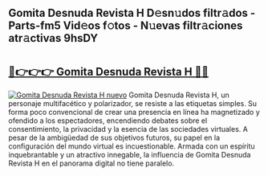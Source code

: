 ## Gomita Desnuda Revista H D𝚎sn𝚞dos filtr𝚊dos - Parts-fm5 Vid𝚎os f𝚘tos - N𝚞evas filtr𝚊ciones atr𝚊ctivas 9hsDY

# <h2><a href="http://mbazhp.tromn.icu/?c=Gomita+Desnuda+Revista+H">🔗👉👉👉 Gomita Desnuda Revista H 🔗🔗</a></h2>

[![Gomita Desnuda Revista H nuevo](https://i.imgur.com/pEAQMta.gif)](http://mbazhp.tromn.icu/?c=Gomita+Desnuda+Revista+H)
Gomita Desnuda Revista H, un personaje multifacético y polarizador, se resiste a las etiquetas simples. Su forma poco convencional de crear una presencia en línea ha magnetizado y ofendido a los espectadores, encendiendo debates sobre el consentimiento, la privacidad y la esencia de las sociedades virtuales. A pesar de la ambigüedad de sus objetivos futuros, su papel en la configuración del mundo virtual es incuestionable. Armada con un espíritu inquebrantable y un atractivo innegable, la influencia de Gomita Desnuda Revista H en el panorama digital no tiene paralelo.
